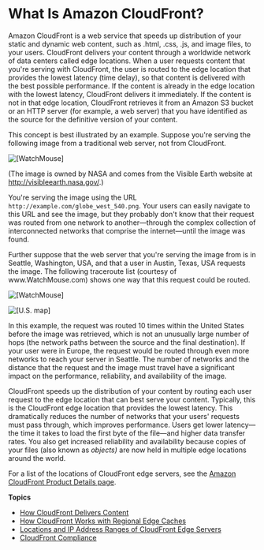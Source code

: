 # What Is Amazon CloudFront?<a name="Introduction"></a>

Amazon CloudFront is a web service that speeds up distribution of your static and dynamic web content, such as \.html, \.css, \.js, and image files, to your users\. CloudFront delivers your content through a worldwide network of data centers called edge locations\. When a user requests content that you're serving with CloudFront, the user is routed to the edge location that provides the lowest latency \(time delay\), so that content is delivered with the best possible performance\. If the content is already in the edge location with the lowest latency, CloudFront delivers it immediately\. If the content is not in that edge location, CloudFront retrieves it from an Amazon S3 bucket or an HTTP server \(for example, a web server\) that you have identified as the source for the definitive version of your content\. 

This concept is best illustrated by an example\. Suppose you're serving the following image from a traditional web server, not from CloudFront\.

![\[WatchMouse\]](http://docs.aws.amazon.com/AmazonCloudFront/latest/DeveloperGuide/images/globe_west_540.png)

\(The image is owned by NASA and comes from the Visible Earth website at [http://visibleearth\.nasa\.gov/](http://visibleearth.nasa.gov/)\.\)

You're serving the image using the URL `http://example.com/globe_west_540.png`\. Your users can easily navigate to this URL and see the image, but they probably don't know that their request was routed from one network to another—through the complex collection of interconnected networks that comprise the internet—until the image was found\. 

Further suppose that the web server that you're serving the image from is in Seattle, Washington, USA, and that a user in Austin, Texas, USA requests the image\. The following traceroute list \(courtesy of www\.WatchMouse\.com\) shows one way that this request could be routed\. 

![\[WatchMouse\]](http://docs.aws.amazon.com/AmazonCloudFront/latest/DeveloperGuide/images/GSG_0001_RouteText.png)

![\[U.S. map\]](http://docs.aws.amazon.com/AmazonCloudFront/latest/DeveloperGuide/images/GSG_0001_USMapWithRoute.png)

In this example, the request was routed 10 times within the United States before the image was retrieved, which is not an unusually large number of hops \(the network paths between the source and the final destination\)\. If your user were in Europe, the request would be routed through even more networks to reach your server in Seattle\. The number of networks and the distance that the request and the image must travel have a significant impact on the performance, reliability, and availability of the image\. 

CloudFront speeds up the distribution of your content by routing each user request to the edge location that can best serve your content\. Typically, this is the CloudFront edge location that provides the lowest latency\. This dramatically reduces the number of networks that your users' requests must pass through, which improves performance\. Users get lower latency—the time it takes to load the first byte of the file—and higher data transfer rates\. You also get increased reliability and availability because copies of your files \(also known as *objects\)* are now held in multiple edge locations around the world\. 

For a list of the locations of CloudFront edge servers, see the [Amazon CloudFront Product Details page](https://aws.amazon.com/cloudfront/details)\.

**Topics**
+ [How CloudFront Delivers Content](HowCloudFrontWorks.md)
+ [How CloudFront Works with Regional Edge Caches](CloudFrontRegionaledgecaches.md)
+ [Locations and IP Address Ranges of CloudFront Edge Servers](LocationsOfEdgeServers.md)
+ [CloudFront Compliance](compliance.md)
